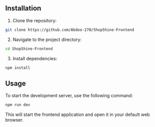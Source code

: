 ## Installation

1. Clone the repository:

```bash
git clone https://github.com/Abdoo-270/ShopShine-Frontend

```

2. Navigate to the project directory:

```bash
cd ShopShine-Frontend

```

3. Install dependencies:

```bash
npm install

```

## Usage

To start the development server, use the following command:

```bash
npm run dev

```

This will start the frontend application and open it in your default web browser.
